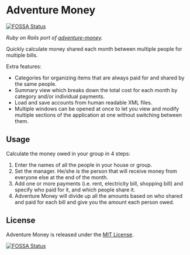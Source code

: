 # Adventure Money
[![FOSSA Status](https://app.fossa.io/api/projects/git%2Bgithub.com%2Fyetti%2Fadventure-money.svg?type=shield)](https://app.fossa.io/projects/git%2Bgithub.com%2Fyetti%2Fadventure-money?ref=badge_shield)


*Ruby on Rails port of [adventure-money](https://code.google.com/archive/p/adventure-money/).*

Quickly calculate money shared each month between multiple people for multiple bills.

Extra features:

* Categories for organizing items that are always paid for and shared by the same people. 
* Summary view which breaks down the total cost for each month by category and/or individual payments. 
* Load and save accounts from human readable XML files. 
* Multiple windows can be opened at once to let you view and modify multiple sections of the application at one without switching between them.

## Usage

Calculate the money owed in your group in 4 steps: 
1. Enter the names of all the people in your house or group. 
2. Set the manager. He/she is the person that will receive money from everyone else at the end of the month. 
3. Add one or more payments (i.e. rent, electricity bill, shopping bill) and specify who paid for it, and which people share it. 
4. Adventure Money will divide up all the amounts based on who shared and paid for each bill and give you the amount each person owed.


## License

Adventure Money is released under the [MIT License](https://opensource.org/licenses/MIT).

[![FOSSA Status](https://app.fossa.com/api/projects/git%2Bgithub.com%2Fyetti%2Fadventure-money.svg?type=large)](https://app.fossa.com/projects/git%2Bgithub.com%2Fyetti%2Fadventure-money?ref=badge_large)

